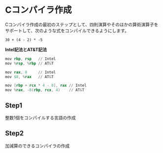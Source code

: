 # Cコンパイラ作成
Cコンパイラ作成の最初のステップとして、四則演算やそのほかの算術演算子をサポートして、次のような式をコンパイルできるようにします。

```
30 + (4 - 2) * -5
```

**Intel記法とAT&T記法**
```s
mov rbp, rsp   // Intel
mov %rsp, %rbp // AT&T

mov rax, 8     // Intel
mov $8, %rax   // AT&T

mov [rbp + rcx * 4 - 8], rax // Intel
mov %rax, -8(rbp, rcx, 4)    // AT&T
```

## Step1
整数1個をコンパイルする言語の作成

## Step2
加減算のできるコンパイラの作成
